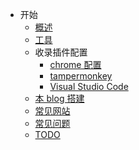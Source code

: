 - 开始
  - [概述](/README.md)
  - [工具](/tools/mac.md)
  - 收录插件配置
    - [chrome 配置](/plugins/chromePlugin.md)
    - [tampermonkey](/plugins/tampermonkey.md)
    - [Visual Studio Code](/plugins/vscode.md)
  - [本 blog 搭建](/tools/blog.md)
  - [常见网站](/tools/usualSite.md)
  - [常见问题](/usualQuestion.md)
  - [TODO](/todo.md)
